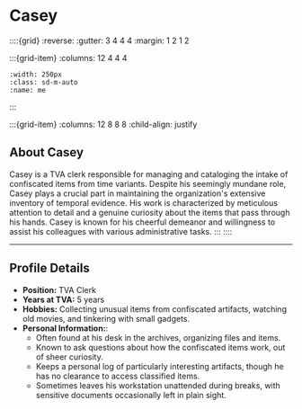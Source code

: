 # **Casey**

::::{grid}
:reverse:
:gutter: 3 4 4 4
:margin: 1 2 1 2

:::{grid-item}
:columns: 12 4 4 4

```{image} /img/employee-4.png
:width: 250px
:class: sd-m-auto
:name: me
```

:::

:::{grid-item}
:columns: 12 8 8 8
:child-align: justify

## **About Casey**

Casey is a TVA clerk responsible for managing and cataloging the intake of confiscated items from time variants. Despite his seemingly mundane role, Casey plays a crucial part in maintaining the organization's extensive inventory of temporal evidence. His work is characterized by meticulous attention to detail and a genuine curiosity about the items that pass through his hands. Casey is known for his cheerful demeanor and willingness to assist his colleagues with various administrative tasks.
:::
::::

---

## **Profile Details**

- **Position:** TVA Clerk
- **Years at TVA:** 5 years
- **Hobbies:** Collecting unusual items from confiscated artifacts, watching old movies, and tinkering with small gadgets.
- **Personal Information:**:
  - Often found at his desk in the archives, organizing files and items.
  - Known to ask questions about how the confiscated items work, out of sheer curiosity.
  - Keeps a personal log of particularly interesting artifacts, though he has no clearance to access classified items.
  - Sometimes leaves his workstation unattended during breaks, with sensitive documents occasionally left in plain sight.
